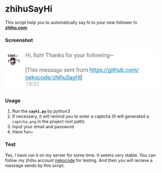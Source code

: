 # zhihuSayHi
This script help you to automatically say hi to your new follower in **[zhihu.com](https://www.zhihu.com/)**.

### Screenshot
![](art/screenshot.png)

### Usage
1. Run the **`sayhi.py`** by python3
2. If necessary, it will remind you to enter a captcha (It will generated a `captcha.png` in the project root path)
3. Input your email and password
4. Have fun~

### Test
Yes, I have run it on my server for some time. It seems very stable. You can follow my zhihu account [nekocode](https://www.zhihu.com/people/nekocode) for testing. And then you will recieve a message sends by this script.
